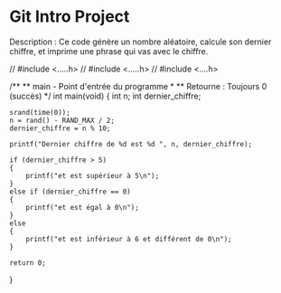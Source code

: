 # Git Intro Project

  Description : Ce code génère un nombre aléatoire,
  calcule son dernier chiffre, et imprime une phrase
  qui vas avec le chiffre.

// #include <.....h>
// #include <.....h>
// #include <....h>

/**
 ** main - Point d'entrée du programme
 *
 ** Retourne : Toujours 0 (succès)
 */
int main(void)
{
    int n;
    int dernier_chiffre;

    srand(time(0));
    n = rand() - RAND_MAX / 2;
    dernier_chiffre = n % 10;

    printf("Dernier chiffre de %d est %d ", n, dernier_chiffre);

    if (dernier_chiffre > 5)
    {
        printf("et est supérieur à 5\n");
    }
    else if (dernier_chiffre == 0)
    {
        printf("et est égal à 0\n");
    }
    else
    {
        printf("et est inférieur à 6 et différent de 0\n");
    }

    return 0;
}
